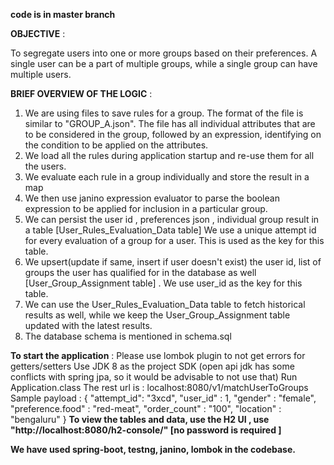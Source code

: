 **code is in master branch**

**OBJECTIVE** : 

To segregate users into one or more groups based on their 
preferences. A single user can be a part of multiple groups, 
while a single group can have multiple users.
            
**BRIEF OVERVIEW OF THE LOGIC** :

1. We are using files to save rules for a group. The format of the file 
is similar to "GROUP_A.json".
The file has all individual attributes that are to be considered in
the group, followed by an expression, identifying on the condition
to be applied on the attributes.
2. We load all the rules during application startup and re-use them for
all the users.
3. We evaluate each rule in a group individually and store the result 
in a map
4. We then use janino expression evaluator to parse the boolean expression
to be applied for inclusion in a particular group.
5. We can persist the user id , preferences json , individual group result in a table [User_Rules_Evaluation_Data table]
We use a unique attempt id for every evaluation of a group for a user. This is used as the key for this table.
6. We upsert(update if same, insert if user doesn't exist) the user id, list of groups the user 
has qualified for in the database as well [User_Group_Assignment table] . We use user_id as the key for this table.
7. We can use the User_Rules_Evaluation_Data table to fetch historical results as well, while we keep 
the User_Group_Assignment table updated with the latest results.
8. The database schema is mentioned in schema.sql


**To start the application** :
Please use lombok plugin to not get errors for getters/setters
Use JDK 8 as the project SDK (open api jdk has some conflicts with spring jpa, so it would be advisable to not use that)
Run Application.class
The rest url is : localhost:8080/v1/matchUserToGroups
Sample payload :
{
  "attempt_id": "3xcd",
  "user_id" : 1,
  "gender" : "female",
  "preference.food" : "red-meat",
  "order_count" : "100",
  "location" : "bengaluru"
}
**To view the tables and data, use the H2 UI , use "http://localhost:8080/h2-console/" [no password is required ]**

**We have used spring-boot, testng, janino, lombok in the codebase.**
